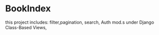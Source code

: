 # BookIndex
this project  includes:  filter,pagination, search, Auth mod.s under Django Class-Based Views,
